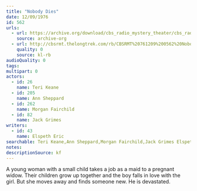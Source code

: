 ```yaml
---
title: "Nobody Dies"
date: 12/09/1976
id: 562
urls: 
  - url: https://archive.org/download/cbs_radio_mystery_theater/cbs_radio_mystery_theater-0551-0600.zip/cbs_radio_mystery_theater-0551-0600%2Fcbsrmt_0562_nobody_dies.mp3
    source: archive-org
  - url: http://cbsrmt.thelongtrek.com/rb/CBSRMT%20761209%200562%20Nobody%20Dies_wbbm_rb%20hot.mp3
    quality: 0
    source: kl-rb
audioQuality: 0
tags: 
multipart: 0
actors:  
  - id: 26
    name: Teri Keane  
  - id: 205
    name: Ann Sheppard  
  - id: 262
    name: Morgan Fairchild  
  - id: 82
    name: Jack Grimes
writers:  
  - id: 43
    name: Elspeth Eric
searchable: Teri Keane,Ann Sheppard,Morgan Fairchild,Jack Grimes Elspeth Eric
notes: 
descriptionSource: kf
---
```

A young woman with a small child takes a job as a maid to a pregnant widow. Their children grow up together and the boy falls in love with the girl. But she moves away and finds someone new. He is devastated.